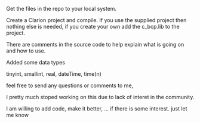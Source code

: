 Get the files in the repo to your local system.

Create a Clarion project and compile.  If you use the supplied project then nothing else is needed, if you create your own add the c_bcp.lib to the project.

There are comments in the source code to help explain what is going on and how to use.

Added some data types

tinyint,
smallint,
real,
dateTime,
time(n)

feel free to send any questions or comments to me,

I pretty much stoped working on this due to lack of interet in the community. 

I am willing to add code, make it better, ... if there is some interest.   just let me know

